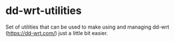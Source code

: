 # dd-wrt-utilities

Set of utilities that can be used to make using and managing dd-wrt (https://dd-wrt.com/) just a little bit easier.
